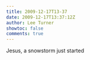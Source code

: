 ```yaml
---
title: 2009-12-17T13-37
date: 2009-12-17T13:37:12Z
author: Lee Turner
showtoc: false
comments: true
---
```


Jesus, a snowstorm just started

